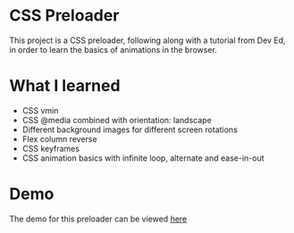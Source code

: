 # CSS Preloader

This project is a CSS preloader, following along with a tutorial from Dev Ed, in order to learn the basics of animations in the browser.

# What I learned
- CSS vmin
- CSS @media combined with orientation: landscape
- Different background images for different screen rotations
- Flex column reverse
- CSS keyframes
- CSS animation basics with infinite loop, alternate and ease-in-out

# Demo

The demo for this preloader can be viewed [here](https://orangegrove1955.github.io/css-preloader/)